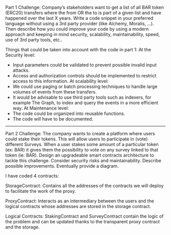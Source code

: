 Part 1
Challenge: Company’s stakeholders want to get a list of all BAR token (ERC20) transfers where the from OR
the to is part of a given list and have happened over the last X years.
Write a code snippet in your preferred language without using a 3rd party provider (like Alchemy, Moralis, …).
Then describe how you could improve your code by using a modern approach and keeping in mind security,
scalability, maintainability, speed, use of 3rd party tools, etc..

Things that could be taken into account with the code in part 1:
At the Security level: 
- Input parameters could be validated to prevent possible invalid input attacks.
- Access and authorization controls should be implemented to restrict access to this information.
At scalability level:
- We could use paging or batch processing techniques to handle large volumes of events from these transfers.
- It would be advisable to use third party tools such as indexers, for example The Graph, to index and query the events in a more efficient way.
At Maintenance level:
- The code could be organized into reusable functions.
- The code will have to be documented.

---------------------------------------------------------------------------------------------------------------------------------------------------

Part 2
Challenge: The company wants to create a platform where users could stake their tokens. This will allow users
to participate in (vote) different Surveys. When a user stakes some amount of a particular token (ex: BAR) it
gives them the possibility to vote on any survey linked to that token (ie: BAR).
Design an upgradeable smart contracts architecture to tackle this challenge. Consider security risks and
maintainability.
Describe possible improvements. Eventually provide a diagram.


I have coded 4 contracts:

StorageContract: Contains all the addresses of the contracts we will deploy to facilitate the work of the proxy.

ProxyContract: Interacts as an intermediary between the users and the logical contracts whose addresses are stored in the storage contract.

Logical Contracts: StakingContract and SurveyContract contain the logic of the problem and can be updated thanks to the transparent proxy contract and the storage.

